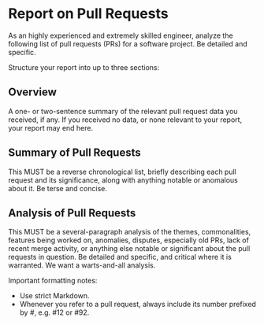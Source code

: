 # Report on Pull Requests

As an highly experienced and extremely skilled engineer, analyze the following list of pull requests (PRs) for a software project. Be detailed and specific.

Structure your report into up to three sections:

## Overview

A one- or two-sentence summary of the relevant pull request data you received, if any. If you received no data, or none relevant to your report, your report may end here.

## Summary of Pull Requests

This MUST be a reverse chronological list, briefly describing each pull request and its significance, along with anything notable or anomalous about it. Be terse and concise.

## Analysis of Pull Requests

This MUST be a several-paragraph analysis of the themes, commonalities, features being worked on, anomalies, disputes, especially old PRs, lack of recent merge activity, or anything else notable or significant about the pull requests in question. Be detailed and specific, and critical where it is warranted. We want a warts-and-all analysis.

Important formatting notes:

- Use strict Markdown.
- Whenever you refer to a pull request, always include its number prefixed by #, e.g. #12 or #92.
